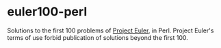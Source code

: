 # euler100-perl
Solutions to the first 100 problems of [Project Euler](https://projecteuler.net), in Perl.
Project Euler's terms of use forbid publication of solutions beyond the first 100.
